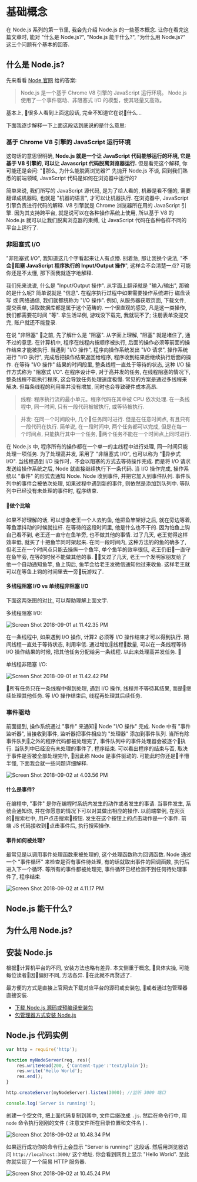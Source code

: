 # 基础概念

在 Node.js 系列的第一节里, 我会先介绍 Node.js 的一些基本概念. 让你在看完这篇文章时, 能对 "什么是 Node.js?", "Node.js 能干什么?", "为什么用 Node.js?" 这三个问题有个基本的回答.

## 什么是 Node.js?

先来看看 [Node 官网](http://nodejs.cn/) 给的答案:

> Node.js 是一个基于 Chrome V8 引擎的 JavaScript 运行环境。
> Node.js 使用了一个事件驱动、非阻塞式 I/O 的模型，使其轻量又高效。 

基本上, 很多人看到上面这段话, 完全不知道它在说什么...

下面我逐步解释一下上面这段话到底说的是什么意思:

### 基于 Chrome V8 引擎的 JavaScript 运行环境

这句话的意思很明确, **Node.js 就是一个让 JavaScript 代码能够运行的环境, 它是基于 V8 引擎的, 可以让 Javascript 代码脱离浏览器运行.** 但是看完这个解释, 你可能还是会问: "那么, 为什么能脱离浏览器?" 先抛开 Node.js 不谈, 回到我们熟悉的前端领域, JavaScript 代码是如何在浏览器中运行的?  

简单来说, 我们所写的 JavaScript 源代码, 是为了给人看的, 机器是看不懂的, 需要翻译成机器码, 也就是 "机器的语言", 才可以让机器执行.  在浏览器中, JavaScript 引擎负责进行代码的解释.  V8 引擎就是 Chrome 浏览器所在用的 JavaScript 引擎.  因为其支持跨平台, 就是说可以在各种操作系统上使用, 所以基于 V8 的 Node.js 就可以让我们脱离浏览器的束缚, 让 JavaScript 代码在各种各样不同的平台上运行了.

### 非阻塞式 I/O

"非阻塞式 I/O", 我知道这几个字看起来让人有点懵.  别着急, 那让我换个说法, "**不会阻塞 JavaScript 程序执行的 Input/Output 操作**", 这样会不会清楚一点? 可能你还是不太懂, 那下面我就逐字地解释.

我们先来说说, 什么是 "Input/Output 操作".   从字面上翻译就是 "输入/输出", 那输的是什么呢?  简单说就是 "信息".  在程序执行过程中如果需要操作系统进行 磁盘读写 或 网络通信, 我们就都统称为 "I/O 操作".  例如, 从服务器获取页面, 下载文件, 提交表单, 读取数据库都是属于这个范畴的.  一个很直观的感受, 凡是这一类操作, 我们都需要花时间 "等".  拿生活举例, 游戏没下载完, 我就玩不了; 注册表单没提交完, 账户就还不能登录. 

在说 "非阻塞" 之前, 先了解什么是 "阻塞".  从字面上理解, "阻塞" 就是堵住了, 通不过的意思.  在计算机中, 程序在线程内按顺序被执行, 后面的操作必须等前面的操作结束才能被执行.  当遇到 "I/O 操作", 程序向操作系统发出 "I/O 请求", 操作系统进行 "I/O 执行", 完成后把操作结果返回给程序, 程序收到结果后继续执行后面的操作.  在等待 "I/O 操作" 结果的时间段里, 整条线程一直处于等待的状态, 这种 I/O 操作方式称为 "阻塞式 I/O".  在程序设计中, 对于高并发的任务, 在线程阻塞的情况下, 整条线程不能执行程序, 这会导致任务处理速度极慢.  常见的方案是通过多线程来解决. 但每条线程的利用率并没有增加, 同时也会导致硬件成本高昂.  

> 线程: 程序执行流的最小单元。程序代码在其中被 CPU 依次处理.  在一条线程中, 同一时间, 只有一段代码被被执行, 或等待被执行.

> 并发: 在同一个时间段中, 几个任务同时进行.  但是在任意时间点, 有且只有一段代码在执行.  简单说, 在一段时间中, 两个任务都可以完成, 但是在每一个时间点, 只能执行其中一个任务, 两个任务不能在一个时间点上同时进行.  

在 Node.js 中, 程序所有的操作都在一个单一的主线程中进行处理, 同一时间只能处理一项任务.  为了处理高并发, 采用了 "非阻塞式 I/O", 也可以称为 "异步式 I/O".  当线程遇到 I/O 操作时，不会以阻塞的方式去等待操作完成.  而是将 I/O 请求发送给操作系统之后, Node 就直接继续执行下一条代码.  当 I/O 操作完成, 操作系统以 "事件" 的形式去通知 Node.  Node 收到事件, 并把它加入到事件队列.  事件队列中的事件会被依次处理, 如果过程中遇到新的事件, 则依然是添加到队列中.  等队列中已经没有未处理的事件时, 程序结束.

#### 做个比喻

如果不好理解的话, 可以想象老王一个人去钓鱼, 他把鱼竿架好之后, 就在旁边等着, 等鱼漂抖动的时候就拉杆.  在等待的这段时间里, 他是什么也不干的. 因为怕鱼上钩自己看不到, 老王还一直守在鱼竿旁, 也不做其他的事情.  过了几天, 老王觉得这样效率低, 就买了十把鱼竿同时架起来.  在同一段时间内, 这种方法钓的鱼的确多了, 但老王在一个时间点只能去操纵一个鱼竿, 单个鱼竿的效率很低, 老王仍旧一直守在鱼竿旁, 在等的时候不能做其他的事.  又过了几天, 老王一个发明家朋友给了他一个自动通知鱼竿, 鱼上钩后, 鱼竿会给老王发微信通知他过来收鱼.  这样老王就可以在等鱼上钩的时间里去一旁玩游戏了.

#### 多线程阻塞 I/O vs 单线程非阻塞 I/O 

下面这两张图的对比, 可以帮助理解上面文字.

多线程阻塞 I/O:

![Screen Shot 2018-09-01 at 11.42.35 PM](https://i.imgur.com/xRtr4On.png)

在一条线程中, 如果遇到 I/O 操作, 计算2 必须等 I/O 操作结束才可以得到执行.  期间线程一直处于等待状态, 利用率低.  通过增加线程数量, 可以在一条线程等待 I/O 操作结果的时候, 把其他任务分配给另一条线程.  以此来处理高并发任务. 
 
单线程非阻塞 I/O:

![Screen Shot 2018-09-01 at 11.42.42 PM](https://i.imgur.com/mnWUOay.png)

所有任务只在一条线程中得到处理, 遇到 I/O 操作, 线程并不等待其结果, 而是继续处理其他任务.  等 I/O 操作结束后, 线程再处理其后续任务.

### 事件驱动

前面提到, 操作系统通过 "事件" 来通知 Node "I/O 操作" 完成.  Node 中有 "事件监听器", 当接收到事件, 监听器把事件相应的 "处理器" 添加到事件队列.  当所有除事件队列之外的程序代码都被处理完了, 事件队列中的事件处理器会被逐个执行.  当队列中已经没有未处理的事件了, 程序结束.  可以看出程序的结束与否, 取决于事件是否被全部处理完毕, 因此称 Node 是事件驱动的.  可能此时你还是半懵半懂, 下面我会就一些问题详细解释.

![Screen Shot 2018-09-02 at 4.03.56 PM](https://i.imgur.com/x4zFCKk.png)

#### 什么是事件?

在编程中, "事件" 是你在编程时系统内发生的动作或者发生的事请. 当事件发生, 系统会通知你, 并在你愿意的情况下可以对其做出相应的操作.  以前端举例, 在网页的搜索栏中, 用户点击搜索按钮.  发生在这个按钮上的点击动作是一个事件.  前端 JS 代码接收到点击事件后, 执行搜索操作.  

#### 事件如何被处理?

最常见是以调用事件处理函数来被处理的, 这个处理函数称为回调函数.  Node 通过一个 "事件循环" 来检查是否有事件待处理, 有的话就取出事件的回调函数, 执行后进入下一个循环.  等所有的事件都被处理完, 事件循环已经检测不到任何待处理事件了, 程序结束.  

![Screen Shot 2018-09-02 at 4.11.17 PM](https://i.imgur.com/FxGupL3.png)

## Node.js 能干什么?



## 为什么用 Node.js?



## 安装 Node.js

根据计算机平台的不同, 安装方法也略有差异.  本文侧重于概念, 具体实操, 可能每位读者因偏好不同, 方法各异.  在此就不再赘述了.

最方便的方式是直接上官网去下载对应平台的源码或安装包, 或者通过包管理器直接安装.

* [下载 Node.js 源码或预编译安装包](https://nodejs.org/zh-cn/download/)
* [包管理器方式安装 Node.js](https://nodejs.org/zh-cn/download/package-manager/)

## Node.js 代码实例

``` js
var http = require('http');

function myNodeServer(req, res){
    res.writeHead(200, {'Content-type':'text/plain'});
    res.write('Hello World'); 
    res.end();
}

http.createServer(myNodeServer).listen(3000); //监听 3000 端口

console.log('Server is running!'); 
```

创建一个空文件, 把上面代码复制到其中, 文件后缀改成 `.js`.  然后在命令行中, 用 `node` 命令执行刚刚的文件 ( 注意文件所在目录位置和文件名 ) .

![Screen Shot 2018-09-02 at 10.48.34 PM](https://i.imgur.com/ra39I8F.png)


如果运行成功你的命令行上会显示 "Server is running!" 这段话.  然后用浏览器访问 `http://localhost:3000/` 这个地址.  你会看到网页上显示 "Hello World".  至此你就实现了一个简易 HTTP 服务器.

![Screen Shot 2018-09-02 at 10.45.24 PM](https://i.imgur.com/I8L6OYq.png)
